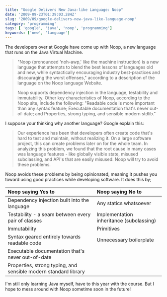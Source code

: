 ```yaml
---
title: "Google Delivers New Java-like Language: Noop"
date: '2009-09-23T01:39:03.284Z'
slug: '2009/09/google-delivers-new-java-like-language-noop'
category: 'programming'
tags: [ 'google', 'java', 'noop', 'programming']
keywords: ['new', 'language']
---
```


The developers over at Google have come up with Noop, a new language that runs on the Java Virtual Machine.

> "Noop (pronounced 'noh-awp,' like the machine instruction) is a new language that attempts to blend the best lessons of languages old and new, while syntactically encouraging industry best-practices and discouraging the worst offenses," according to a description of the language on the Noop language Website.
>
> Noop supports dependency injection in the language, testability and immutability. Other key characteristics of Noop, according to the Noop site, include the following: "Readable code is more important than any syntax feature; Executable documentation that's never out-of-date; and Properties, strong typing, and sensible modern stdlib."

I suppose your thinking why another language? Google explain this:
>Our experience has been that developers often create code that's hard to test and maintain, without realizing it. On a large software project, this can create problems later on for the whole team. In analyzing this problem, we found that the root cause in many cases was language features - like globally visible state, misused subclassing, and API's that are easily misused. Noop will try to avoid these problems.

Noop avoids these problems by being opinionated, meaning it pushes you toward using good practices while developing software. It does this by;

| Noop saying Yes to                                              | Noop saying No to                        |
|:----------------------------------------------------------------|:-----------------------------------------|
| Dependency injection built into the language                    | Any statics whatsoever                   |
| Testability - a seam between every pair of classes              | Implementation inheritance (subclassing) |
| Immutability                                                    | Primitives                               |
| Syntax geared entirely towards readable code                    | Unnecessary boilerplate                  |
| Executable documentation that's never out-of-date               |                                          |
| Properties, strong typing, and sensible modern standard library |                                          |

I'm still only learning Java myself, have to this year with the course. But I hope to mess around with Noop sometime soon in the future!